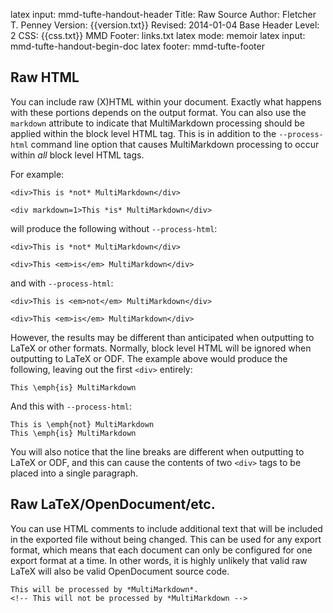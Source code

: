latex input:	mmd-tufte-handout-header
Title:	Raw Source
Author:	Fletcher T. Penney
Version:	{{version.txt}}
Revised:	2014-01-04 
Base Header Level:	2
CSS:	{{css.txt}}
MMD Footer:	links.txt
latex mode:	memoir
latex input:	mmd-tufte-handout-begin-doc
latex footer:	mmd-tufte-footer


## Raw HTML ##

You can include raw (X)HTML within your document. Exactly what happens with
these portions depends on the output format. You can also use the `markdown`
attribute to indicate that MultiMarkdown processing should be applied within
the block level HTML tag. This is in addition to the `--process-html` command
line option that causes MultiMarkdown processing to occur within *all* block
level HTML tags.

For example:

	<div>This is *not* MultiMarkdown</div>
	
	<div markdown=1>This *is* MultiMarkdown</div>

will produce the following without `--process-html`:

	<div>This is *not* MultiMarkdown</div>
	
	<div>This <em>is</em> MultiMarkdown</div>

and with `--process-html`:

	<div>This is <em>not</em> MultiMarkdown</div>
	
	<div>This <em>is</em> MultiMarkdown</div>


However, the results may be different than anticipated when outputting to
LaTeX or other formats. Normally, block level HTML will be ignored when
outputting to LaTeX or ODF. The example above would produce the following,
leaving out the first `<div>` entirely:

	This \emph{is} MultiMarkdown

And this with `--process-html`:

	This is \emph{not} MultiMarkdown
	This \emph{is} MultiMarkdown

You will also notice that the line breaks are different when outputting to
LaTeX or ODF, and this can cause the contents of two `<div>` tags to be placed
into a single paragraph.


## Raw LaTeX/OpenDocument/etc. ##

You can use HTML comments to include additional text that will be included in the exported file without being changed.  This can be used for any export format, which means that each document can only be configured for one export format at a time.  In other words,  it is highly unlikely that valid raw LaTeX will also be valid OpenDocument source code.

	This will be processed by *MultiMarkdown*.
	<!-- This will not be processed by *MultiMarkdown -->

